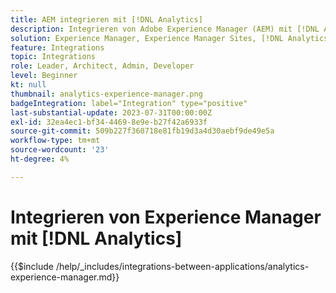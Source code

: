 ```yaml
---
title: AEM integrieren mit [!DNL Analytics]
description: Integrieren von Adobe Experience Manager (AEM) mit [!DNL Analytics] , um das Benutzerverhalten auf Ihrer Website zu verfolgen und zu analysieren.
solution: Experience Manager, Experience Manager Sites, [!DNL Analytics]
feature: Integrations
topic: Integrations
role: Leader, Architect, Admin, Developer
level: Beginner
kt: null
thumbnail: analytics-experience-manager.png
badgeIntegration: label="Integration" type="positive"
last-substantial-update: 2023-07-31T00:00:00Z
exl-id: 32ea4ec1-bf34-4469-8e9e-b27f42a6933f
source-git-commit: 509b227f360718e81fb19d3a4d30aebf9de49e5a
workflow-type: tm+mt
source-wordcount: '23'
ht-degree: 4%

---
```


# Integrieren von Experience Manager mit [!DNL Analytics]

{{$include /help/_includes/integrations-between-applications/analytics-experience-manager.md}}
